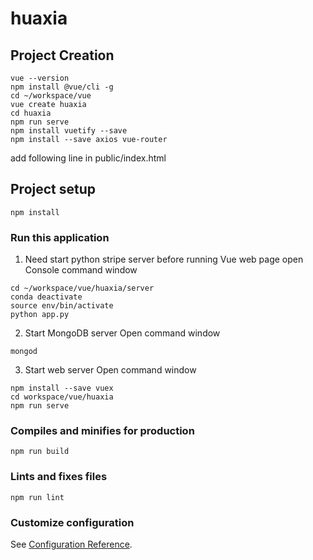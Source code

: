 # huaxia

## Project Creation
```
vue --version
npm install @vue/cli -g
cd ~/workspace/vue
vue create huaxia
cd huaxia
npm run serve
npm install vuetify --save
npm install --save axios vue-router
```
add following line in public/index.html
    <script type="text/javascript" src="https://js.stripe.com/v2/"></script>


## Project setup
```
npm install
```

### Run this application
1. Need start python stripe server before running Vue web page
open Console command window
```
cd ~/workspace/vue/huaxia/server
conda deactivate
source env/bin/activate
python app.py
```
2. Start MongoDB server
Open command window
```
mongod
```
3. Start web server
Open command window
```
npm install --save vuex
cd workspace/vue/huaxia
npm run serve
```

### Compiles and minifies for production
```
npm run build
```

### Lints and fixes files
```
npm run lint
```

### Customize configuration
See [Configuration Reference](https://cli.vuejs.org/config/).
